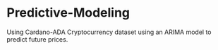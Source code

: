 # Predictive-Modeling
Using Cardano-ADA Cryptocurrency dataset using an ARIMA model to predict future prices.
